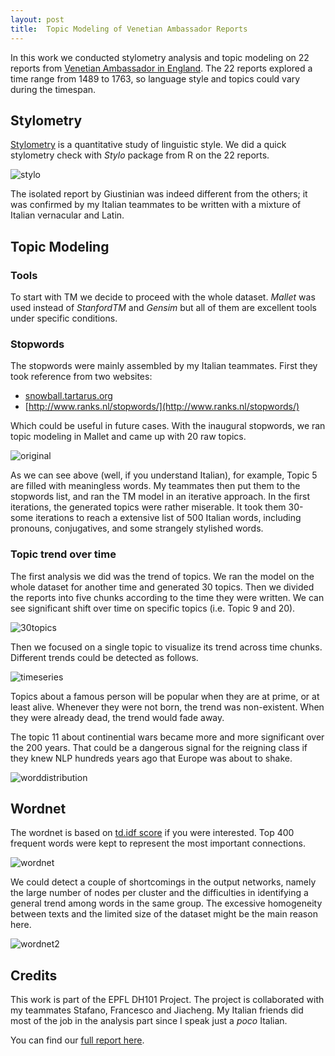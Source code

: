 ```yaml
---
layout: post
title:	Topic Modeling of Venetian Ambassador Reports
---
```


In this work we conducted stylometry analysis and topic modeling on 22 reports from [Venetian Ambassador in England](http://www.british-history.ac.uk/cal-state-papers/venice/vol1/cxxii-cxxix). The 22 reports explored a time range from 1489 to 1763, so language style and topics could vary during the timespan.

<!-- more -->

## Stylometry

[Stylometry](https://en.wikipedia.org/wiki/Stylometry) is a quantitative study of linguistic style. We did a quick stylometry check with *Stylo* package from R on the 22 reports. 

![stylo](http://veniceatlas.epfl.ch/wp-content/uploads/2016/03/DH_MDS_100_MFWs_Culled_0____001.png)

The isolated report by Giustinian was indeed different from the others; it was confirmed by my Italian teammates to be written with a mixture of Italian vernacular and Latin.


## Topic Modeling


### Tools

To start with TM we decide to proceed with the whole dataset. *Mallet* was used instead of *StanfordTM* and *Gensim* but all of them are excellent tools under specific conditions.

### Stopwords

The stopwords were mainly assembled by my Italian teammates. First they took reference from two websites:
- [snowball.tartarus.org](snowball.tartarus.org)
- [http://www.ranks.nl/stopwords/](http://www.ranks.nl/stopwords/)

Which could be useful in future cases. With the inaugural stopwords, we ran topic modeling in Mallet and came up with 20 raw topics.

![original](http://veniceatlas.epfl.ch/wp-content/uploads/2016/03/Immagine2.png)

As we can see above (well, if you understand Italian), for example, Topic 5 are filled with meaningless words. My teammates then put them to the stopwords list, and ran the TM model in an iterative approach. In the first iterations, the generated topics were rather miserable. It took them 30-some iterations to reach a extensive list of 500 Italian words, including pronouns, conjugatives, and some strangely stylished words.

### Topic trend over time


The first analysis we did was the trend of topics. We ran the model on the whole dataset for another time and generated 30 topics. Then we divided the reports into five chunks according to the time they were written. We can see significant shift over time on specific topics (i.e. Topic 9 and 20).

![30topics](http://veniceatlas.epfl.ch/wp-content/uploads/2016/06/AvarageProportion30.png)

Then we focused on a single topic to visualize its trend across time chunks. Different trends could be detected as follows.

![timeseries](http://veniceatlas.epfl.ch/wp-content/uploads/2016/06/Benchmark-grouped-for-Wpress.png)

Topics about a famous person will be popular when they are at prime, or at least alive. Whenever they were not born, the trend was non-existent. When they were already dead, the trend would fade away.

The topic 11 about continential wars became more and more significant over the 200 years. That could be a dangerous signal for the reigning class if they knew NLP hundreds years ago that Europe was about to shake.

![worddistribution](http://veniceatlas.epfl.ch/wp-content/uploads/2016/04/word-topic-distribution.jpg)

## Wordnet

The wordnet is based on [td.idf score](https://en.wikipedia.org/wiki/Tf%E2%80%93idf) if you were interested. Top 400 frequent words were kept to represent the most important connections.

![wordnet](http://veniceatlas.epfl.ch/wp-content/uploads/2016/06/graph-full-dataset.jpg)

We could detect a couple of shortcomings in the output networks, namely the large number of nodes per cluster and the difficulties in identifying a general trend among words in the same group. The excessive homogeneity between texts and the limited size of the dataset might be the main reason here.

![wordnet2](http://veniceatlas.epfl.ch/wp-content/uploads/2016/06/graph-first-interval.jpg)

## Credits

This work is part of the EPFL DH101 Project. The project is collaborated with my teammates Stafano, Francesco and Jiacheng. My Italian friends did most of the job in the analysis part since I speak just a *poco* Italian.


You can find our [full report here](http://veniceatlas.epfl.ch/topic-modeling-of-ambassadors-relations-from-england-final-report/).
